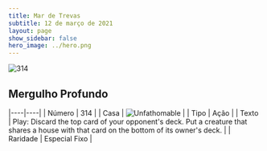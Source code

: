 ```yaml
---
title: Mar de Trevas
subtitle: 12 de março de 2021
layout: page
show_sidebar: false
hero_image: ../hero.png
---
```


![314](https://cdn.keyforgegame.com/media/card_front/pt/496_314_3MGMMQC59XQG_pt.png)

## Mergulho Profundo

|----|----|
| Número | 314 |
| Casa | ![Unfathomable](https://archonarcana.com/images/thumb/1/10/Unfathomable.png/22px-Unfathomable.png "Abissais") |
| Tipo | Ação |
| Texto | Play: Discard the top card of your opponent's deck. Put a creature that shares a house with that card on the bottom of its owner's deck. |
| Raridade | Especial Fixo |
